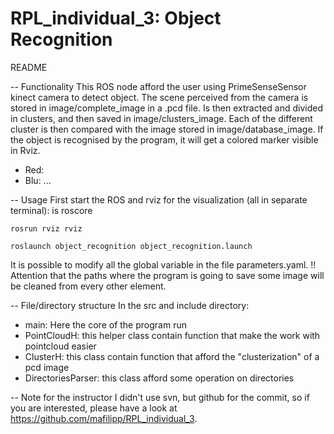 RPL_individual_3: Object Recognition
================

README 

-- Functionality
This ROS node afford the user using PrimeSenseSensor kinect camera to detect object. The scene perceived from the camera is stored in image/complete_image in a .pcd file. Is then extracted and divided in clusters, and then saved in image/clusters_image. Each of the different cluster is then compared with the image stored in image/database_image. If the object is recognised by the program, it will get a colored marker visible in Rviz. 
* Red:
* Blu:
...


-- Usage
First start the ROS and rviz for the visualization (all in separate terminal):
is
	roscore

	rosrun rviz rviz

	roslaunch object_recognition object_recognition.launch

It is possible to modify all the global variable in the file parameters.yaml. !! Attention that the paths where the program is going to save some image will be cleaned from every other element.

-- File/directory structure
In the src and include directory:
* main: Here the core of the program run
* PointCloudH: this helper class contain function that make the work with pointcloud easier
* ClusterH: this class contain function that afford the "clusterization" of a pcd image
* DirectoriesParser: this class afford some operation on directories

-- Note for the instructor
I didn't use svn, but github for the commit, so if you are interested, please have a look at https://github.com/mafilipp/RPL_individual_3.
